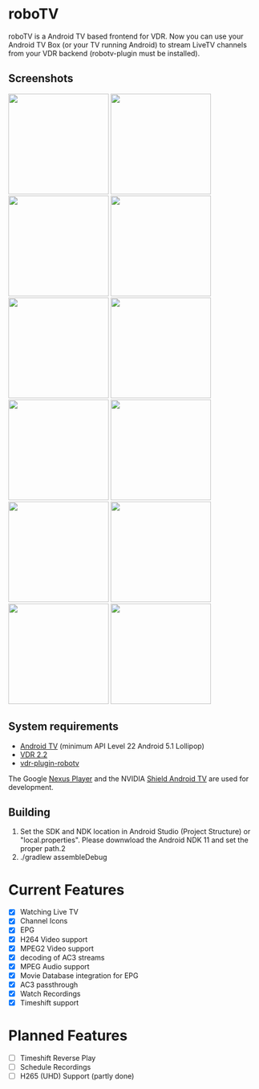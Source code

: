 # roboTV

roboTV is a Android TV based frontend for VDR.
Now you can use your Android TV Box (or your TV running Android) to stream LiveTV channels from your VDR backend (robotv-plugin must be installed).

## Screenshots

<img src="https://raw.githubusercontent.com/pipelka/roboTV/master/media/screenshots/livetv.jpg" width="200" />
<img src="https://raw.githubusercontent.com/pipelka/roboTV/master/media/screenshots/livetv-shortcuts.jpg" width="200" />
<img src="https://raw.githubusercontent.com/pipelka/roboTV/master/media/screenshots/livetv-timeshift.jpg" width="200" />
<img src="https://raw.githubusercontent.com/pipelka/roboTV/master/media/screenshots/epg.jpg" width="200" />
<img src="https://raw.githubusercontent.com/pipelka/roboTV/master/media/screenshots/epg-genre.jpg" width="200" />
<img src="https://raw.githubusercontent.com/pipelka/roboTV/master/media/screenshots/multiaudio.jpg" width="200" />
<img src="https://raw.githubusercontent.com/pipelka/roboTV/master/media/screenshots/homescreen.jpg" width="200" />
<img src="https://raw.githubusercontent.com/pipelka/roboTV/master/media/screenshots/movies-folders.jpg" width="200" />
<img src="https://raw.githubusercontent.com/pipelka/roboTV/master/media/screenshots/movies-all.jpg" width="200" />
<img src="https://raw.githubusercontent.com/pipelka/roboTV/master/media/screenshots/movies-details.jpg" width="200" />
<img src="https://raw.githubusercontent.com/pipelka/roboTV/master/media/screenshots/movies-playback.jpg" width="200" />
<img src="https://raw.githubusercontent.com/pipelka/roboTV/master/media/screenshots/setup.jpg" width="200" />

## System requirements

* [Android TV](https://www.android.com/tv/) (minimum API Level 22 Android 5.1 Lollipop)
* [VDR 2.2](http://www.vdr-wiki.de/)
* [vdr-plugin-robotv](https://github.com/pipelka/vdr-plugin-robotv)

The Google [Nexus Player](https://www.google.com/nexus/player/) and the NVIDIA [Shield Android TV](https://shield.nvidia.com/android-tv) are used for development.

## Building

1. Set the SDK and NDK location in Android Studio (Project Structure) or "local.properties". Please downwload the Android NDK 11 and set the proper path.2
2. ./gradlew assembleDebug

# Current Features

- [x] Watching Live TV
- [x] Channel Icons
- [x] EPG
- [x] H264 Video support
- [x] MPEG2 Video support
- [x] decoding of AC3 streams
- [x] MPEG Audio support
- [x] Movie Database integration for EPG
- [x] AC3 passthrough
- [x] Watch Recordings
- [x] Timeshift support

# Planned Features

- [ ] Timeshift Reverse Play
- [ ] Schedule Recordings
- [ ] H265 (UHD) Support (partly done)
